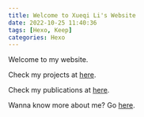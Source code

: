 ```yaml
---
title: Welcome to Xueqi Li's Website
date: 2022-10-25 11:40:36
tags: [Hexo, Keep]
categories: Hexo
---
```


Welcome to my website.

Check my projects at [here](/projects).

Check my publications at [here](/publications).

Wanna know more about me? Go [here](/about).

<!-- This is your very first post. Check [documentation](https://keep-docs.xpoet.cn/) for more info. If you get any problems when using Keep theme, you can ask me on [GitHub](https://github.com/XPoet/hexo-theme-keep/issues). -->

<!-- more -->

<!-- ## Quick Start

### Create a new post

``` bash
$ hexo new "My New Post"
```

More info: [Writing](https://hexo.io/docs/writing.html)

### Run server

``` bash
$ hexo server
```

More info: [Server](https://hexo.io/docs/server.html)

### Generate static files

``` bash
$ hexo generate
```

More info: [Generating](https://hexo.io/docs/generating.html)

### Deploy to remote sites

``` bash
$ hexo deploy
```

More info: [Deployment](https://hexo.io/docs/one-command-deployment.html) -->
